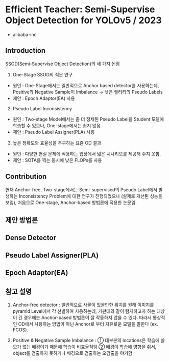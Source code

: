 # Efficient Teacher: Semi-Supervise Object Detection for YOLOv5 / 2023

* alibaba-inc


## Introduction

SSOD(Semi-Supervise Object Detection)의 세 가지 논점

1. One-Stage SSOD의 적은 연구

- 원인 : One-Stage에서는 일반적으로 Anchor based detector를 사용하는데, Positive와 Negative Sample이 Imbalance -> 낮은 퀄리티의 Pseudo Labels
- 제안 : Epoch Adaptor(EA) 사용


2. Pseudo Label Inconsistency

- 원인 : Two-stage Model에서는 좀 더 정제된 Pseudo Label을 Student 모델에 학습할 수 있으나, One-stage에서는 쉽지 않음.
- 제안 : Pseudo Label Assigner(PLA) 사용


3. 높은 정확도와 효율성을 추구하는 요즘 OD 결과

- 원인 : 다양한 현실 문제에 적용하는 입장에서 넓은 시나리오를 제공해 주지 못함.
- 제안 : SOTA를 찍는 동시에 낮은 FLOPs를 사용

## Contribution

현재 Anchor-free, Two-stage에서는 Semi-supervised의 Pseudo Label에서 발생하는 Inconsistency Problem에 대한 연구가 진행되었으나 (실제로 개선된 성능을 보임), 처음으로 One-stage, Anchor-based 방법론에 적용한 논문임.

## 제안 방법론

## Dense Detector

## Pseudo Label Assigner(PLA)

## Epoch Adaptor(EA)

## 참고 설명

1. Anchor-free detector : 일반적으로 사물이 있을만한 위치를 원래 이미지를 pyramid Level에서 각 선별하여 사용하는데, 가판대와 같이 탐지하고자 하는 대상이 긴 경우에는 Anchor-based 방법론이 잘 작동하지 않을 수 있다. 따라서 통상적인 OD에서 사용하는 방법이 아닌 Anchor로 부터 자유로운 모델을 말한다 (ex. FCOS).

2. Positive & Negative Sample Imbalance : 
① 대부분의 locations은 학습에 쓸모가 없는 배경이기 때문에 학습이 비효율적임
② 배경이 학습에 영향을 줘서, object를 검출하지 못하거나 배경으로 검출하는 오검출을 야기함
